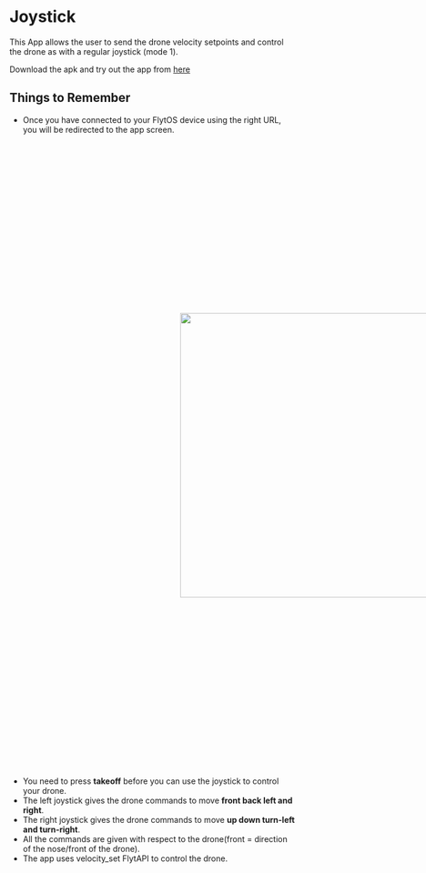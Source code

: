 # Joystick
This App allows the user to send the drone velocity setpoints and control the drone as with a regular joystick (mode 1).


Download the apk and try out the app from [here](https://downloads.flytbase.com/flytos/downloads/apk/Flyt-Joystick-mode-1.apk) 

## Things to Remember

* Once you have connected to your FlytOS device using the right URL, you will be redirected to the app screen.

<img  style='margin:300px;' src="https://cloud.githubusercontent.com/assets/6880872/24395143/431aab0c-13bc-11e7-8e56-0832494a2e02.png" width="500" >

* You need to press **takeoff** before you can use the joystick to control your drone.
* The left joystick gives the drone commands to move **front back left and right**.
* The right joystick gives the drone commands to move **up down turn-left and turn-right**.
* All the commands are given with respect to the drone(front = direction of the nose/front of the drone).
* The app uses velocity_set FlytAPI to control the drone.
